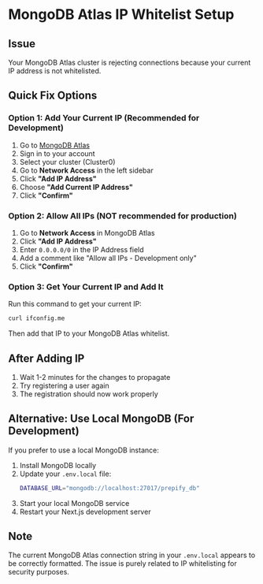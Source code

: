 # MongoDB Atlas IP Whitelist Setup

## Issue
Your MongoDB Atlas cluster is rejecting connections because your current IP address is not whitelisted.

## Quick Fix Options

### Option 1: Add Your Current IP (Recommended for Development)

1. Go to [MongoDB Atlas](https://cloud.mongodb.com/)
2. Sign in to your account
3. Select your cluster (Cluster0)
4. Go to **Network Access** in the left sidebar
5. Click **"Add IP Address"**
6. Choose **"Add Current IP Address"**
7. Click **"Confirm"**

### Option 2: Allow All IPs (NOT recommended for production)

1. Go to **Network Access** in MongoDB Atlas
2. Click **"Add IP Address"**
3. Enter `0.0.0.0/0` in the IP Address field
4. Add a comment like "Allow all IPs - Development only"
5. Click **"Confirm"**

### Option 3: Get Your Current IP and Add It

Run this command to get your current IP:
```bash
curl ifconfig.me
```

Then add that IP to your MongoDB Atlas whitelist.

## After Adding IP

1. Wait 1-2 minutes for the changes to propagate
2. Try registering a user again
3. The registration should now work properly

## Alternative: Use Local MongoDB (For Development)

If you prefer to use a local MongoDB instance:

1. Install MongoDB locally
2. Update your `.env.local` file:
   ```bash
   DATABASE_URL="mongodb://localhost:27017/prepify_db"
   ```
3. Start your local MongoDB service
4. Restart your Next.js development server

## Note

The current MongoDB Atlas connection string in your `.env.local` appears to be correctly formatted. The issue is purely related to IP whitelisting for security purposes.
